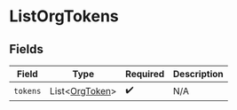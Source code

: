 # ListOrgTokens


## Fields

| Field                                             | Type                                              | Required                                          | Description                                       |
| ------------------------------------------------- | ------------------------------------------------- | ------------------------------------------------- | ------------------------------------------------- |
| `tokens`                                          | List<[OrgToken](../../models/shared/OrgToken.md)> | :heavy_check_mark:                                | N/A                                               |